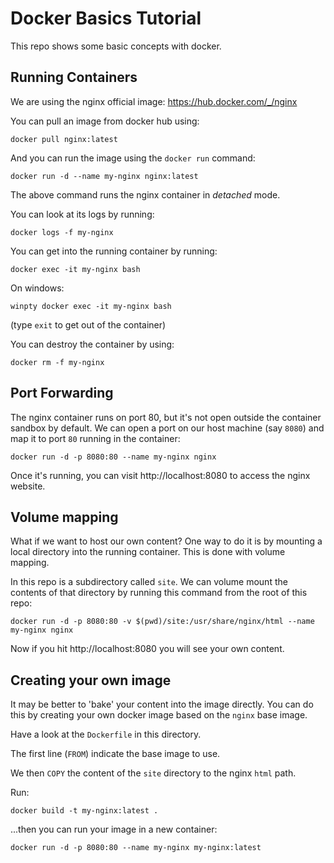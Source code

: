 # Docker Basics Tutorial

This repo shows some basic concepts with docker.

## Running Containers
We are using the nginx official image:
https://hub.docker.com/_/nginx

You can pull an image from docker hub using:

```
docker pull nginx:latest
```

And you can run the image using the `docker run` command:

```
docker run -d --name my-nginx nginx:latest
```

The above command runs the nginx container in *detached* mode.

You can look at its logs by running:

```
docker logs -f my-nginx
```

You can get into the running container by running:

```
docker exec -it my-nginx bash
```

On windows:

```
winpty docker exec -it my-nginx bash
```

(type `exit` to get out of the container)

You can destroy the container by using:

```
docker rm -f my-nginx
```

## Port Forwarding
The nginx container runs on port 80, but it's not open outside the container sandbox by default.  We can open a port on our host machine (say `8080`) and map it to port `80` running in the container:

```
docker run -d -p 8080:80 --name my-nginx nginx
```

Once it's running, you can visit http://localhost:8080 to access the nginx website.

## Volume mapping
What if we want to host our own content?  One way to do it is by mounting a local directory into the running container.  This is done with volume mapping.

In this repo is a subdirectory called `site`.  We can volume mount the contents of that directory by running this command from the root of this repo:

```
docker run -d -p 8080:80 -v $(pwd)/site:/usr/share/nginx/html --name my-nginx nginx
```

Now if you hit http://localhost:8080 you will see your own content.

## Creating your own image
It may be better to 'bake' your content into the image directly.  You can do this by creating your own docker image based on the `nginx` base image.

Have a look at the `Dockerfile` in this directory.

The first line (`FROM`) indicate the base image to use.

We then `COPY` the content of the `site` directory to the nginx `html` path.

Run:
```
docker build -t my-nginx:latest .
```

...then you can run your image in a new container:

```
docker run -d -p 8080:80 --name my-nginx my-nginx:latest
```